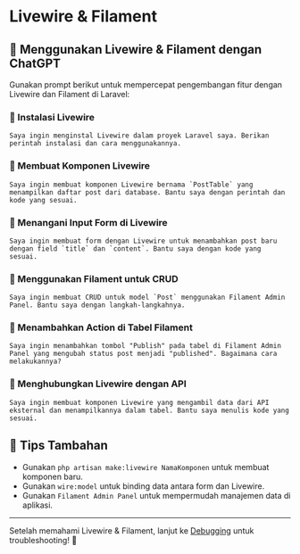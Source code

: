 # Livewire & Filament

## 🚀 Menggunakan Livewire & Filament dengan ChatGPT
Gunakan prompt berikut untuk mempercepat pengembangan fitur dengan Livewire dan Filament di Laravel:

### 🔹 Instalasi Livewire
```
Saya ingin menginstal Livewire dalam proyek Laravel saya. Berikan perintah instalasi dan cara menggunakannya.
```

### 🔹 Membuat Komponen Livewire
```
Saya ingin membuat komponen Livewire bernama `PostTable` yang menampilkan daftar post dari database. Bantu saya dengan perintah dan kode yang sesuai.
```

### 🔹 Menangani Input Form di Livewire
```
Saya ingin membuat form dengan Livewire untuk menambahkan post baru dengan field `title` dan `content`. Bantu saya dengan kode yang sesuai.
```

### 🔹 Menggunakan Filament untuk CRUD
```
Saya ingin membuat CRUD untuk model `Post` menggunakan Filament Admin Panel. Bantu saya dengan langkah-langkahnya.
```

### 🔹 Menambahkan Action di Tabel Filament
```
Saya ingin menambahkan tombol "Publish" pada tabel di Filament Admin Panel yang mengubah status post menjadi "published". Bagaimana cara melakukannya?
```

### 🔹 Menghubungkan Livewire dengan API
```
Saya ingin membuat komponen Livewire yang mengambil data dari API eksternal dan menampilkannya dalam tabel. Bantu saya menulis kode yang sesuai.
```

## 🎯 Tips Tambahan
- Gunakan `php artisan make:livewire NamaKomponen` untuk membuat komponen baru.
- Gunakan `wire:model` untuk binding data antara form dan Livewire.
- Gunakan `Filament Admin Panel` untuk mempermudah manajemen data di aplikasi.

---
Setelah memahami Livewire & Filament, lanjut ke [Debugging](debugging.md) untuk troubleshooting! 🚀

